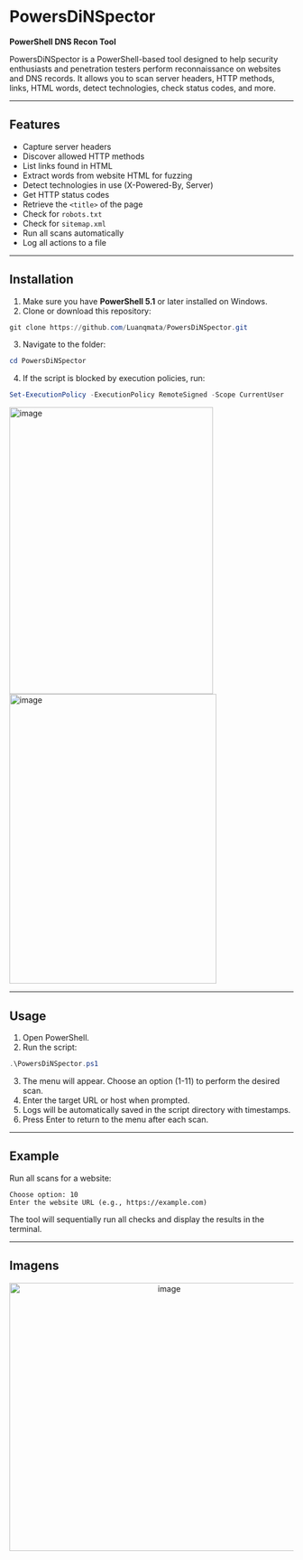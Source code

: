 # PowersDiNSpector

**PowerShell DNS Recon Tool**

PowersDiNSpector is a PowerShell-based tool designed to help security enthusiasts and penetration testers perform reconnaissance on websites and DNS records. It allows you to scan server headers, HTTP methods, links, HTML words, detect technologies, check status codes, and more.

---

## Features

* Capture server headers
* Discover allowed HTTP methods
* List links found in HTML
* Extract words from website HTML for fuzzing
* Detect technologies in use (X-Powered-By, Server)
* Get HTTP status codes
* Retrieve the `<title>` of the page
* Check for `robots.txt`
* Check for `sitemap.xml`
* Run all scans automatically
* Log all actions to a file

---

## Installation

1. Make sure you have **PowerShell 5.1** or later installed on Windows.
2. Clone or download this repository:

```powershell
git clone https://github.com/Luanqmata/PowersDiNSpector.git
```

3. Navigate to the folder:

```powershell
cd PowersDiNSpector
```

4. If the script is blocked by execution policies, run:

```powershell
Set-ExecutionPolicy -ExecutionPolicy RemoteSigned -Scope CurrentUser
```

<img width="361" height="508" alt="image" src="https://github.com/user-attachments/assets/e52f7f5f-b129-4294-bbdb-51488eb2428c" />
<img width="367" height="513" alt="image" src="https://github.com/user-attachments/assets/ed6b684e-e6a9-458f-a9d0-f9dc8abb84a2" />


---

## Usage

1. Open PowerShell.
2. Run the script:

```powershell
.\PowersDiNSpector.ps1
```

3. The menu will appear. Choose an option (1-11) to perform the desired scan.
4. Enter the target URL or host when prompted.
5. Logs will be automatically saved in the script directory with timestamps.
6. Press Enter to return to the menu after each scan.

---

## Example

Run all scans for a website:

```
Choose option: 10
Enter the website URL (e.g., https://example.com)
```

The tool will sequentially run all checks and display the results in the terminal.

---
## Imagens
<p align="center">
  <img width="551" height="475" alt="image" src="https://github.com/user-attachments/assets/edd8a3e0-3936-4c03-99a9-a0250d426eb8" />
</p>
